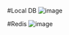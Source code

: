 #Local DB
![image](https://github.com/user-attachments/assets/f8b70d88-f090-4acd-aa35-00534cb9be36)

#Redis
![image](https://github.com/user-attachments/assets/e0a07005-3fa9-43ad-8a67-7e793296d56d)
